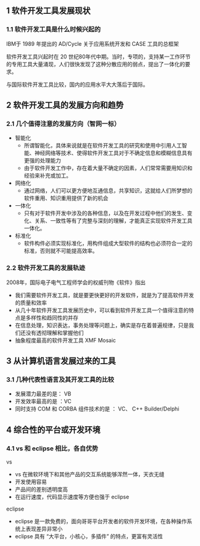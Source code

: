 ## 1 软件开发工具发展现状

### 1.1 软件开发工具是什么时候兴起的

IBM于 1989 年提出的 AD/Cycle 关于应用系统开发和 CASE 工具的总框架

软件开发工具兴起时在 20 世纪80年代中期。当时，专项的，支持某一工作环节的专用工具大量涌现，人们很快发现了这种分散应用的弱点，提出了一体化的要求。

与国际软件开发工具比较，国内的应用水平大大落后于国际。



## 2 软件开发工具的发展方向和趋势

### 2.1 几个值得注意的发展方向（智网一标）

- 智能化
  - 所谓智能化，具体来说就是在软件开发工具的研究和使用中引用人工智能、神经网络等技术、使得软件开发工具对于不确定信息和模糊信息具有更强的处理能力
  - 由于软件开发工作中，存在着大量不确定的因素，人们常常需要用知识和经验来补充或加工。
- 网络化
  - 通过网络，人们可以更方便地互通信息，共享知识，这就给人们所梦想的软件重用、知识重用提供了新的机会
- 一体化
  - 只有对于软件开发中涉及的各种信息，以及在开发过程中他们的发生、变化、关系、一致性等有了完整与深刻的理解，才能真正实现软件开发工具一体化。
- 标准化
  - 软件构件必须实现标准化，用构件组成大型软件的结构也必须符合一定的标准，否则就不可能提高效率。



### 2.2 软件开发工具的发展轨迹

2008年，国际电子电气工程师学会的权威刊物《软件》指出 

- 我们需要软件开发工具，就是要更快更好的开发软件，就是为了提高软件开发的质量和效率
- 从几十年软件开发工具发展历史中，可以看到软件开发工具一个值得注意的特点是多样性和趋同性的并存
- 在信息处理，知识表达，事务处理等问题上，确实是存在着普遍规律，只是我们还没有透彻理解和掌握他们
- 抽象程度最高的软件开发工具 XMF Mosaic

## 3 从计算机语言发展过来的工具

### 3.1 几种代表性语言及其开发工具的比较

- 发展潜力最差的是： VB
- 开发效率最高的是 ：VC
- 同时支持 COM 和 CORBA 组件技术的是 ： VC、 C++ Builder/Delphi 



## 4 综合性的平台或开发环境

### 4.1 vs 和 eclipse 相比，各自优势

vs

- vs 在微软环境下和其他产品的交互系统能够浑然一体，天衣无缝
- 开发使用容易
- 产品间的差别透明度高
- 在运行速度，代码显示速度等方便也强于 eclipse

eclipse

- eclipse 是一款免费的，面向哥哥平台开发者的软件开发环境，在各种操作系统上表现差异非常小
- eclipse 具有 “大平台，小核心，多插件” 的特点，更富有灵活性